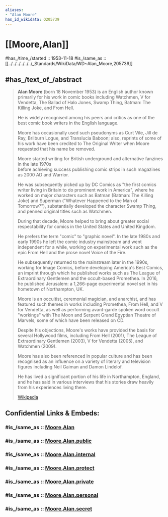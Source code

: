 ```yaml
---
aliases:
- "Alan Moore"
has_id_wikidata: Q205739
---
```


# [[Moore,Alan]] 

#has_/time_/started :: 1953-11-18
#is_/same_as :: [[../../../../../../_Standards/WikiData/WD~Alan_Moore,205739]] 

## #has_/text_of_/abstract 

> **Alan Moore** (born 18 November 1953) is an English author 
> known primarily for his work in comic books including 
> Watchmen, V for Vendetta, The Ballad of Halo Jones, Swamp Thing, 
> Batman: The Killing Joke, and From Hell. 
> 
> He is widely recognised among his peers and critics 
> as one of the best comic book writers in the English language. 
> 
> Moore has occasionally used such pseudonyms as Curt Vile, 
> Jill de Ray, Brilburn Logue, and Translucia Baboon; 
> also, reprints of some of his work have been credited to The Original Writer 
> when Moore requested that his name be removed.
>
> Moore started writing for British underground and alternative fanzines in the late 1970s  
> before achieving success publishing comic strips in such magazines as 2000 AD and Warrior. 
> 
> He was subsequently picked up by DC Comics as 
> "the first comics writer living in Britain to do prominent work in America", 
> where he worked on major characters such as Batman (Batman: The Killing Joke) 
> and Superman ("Whatever Happened to the Man of Tomorrow?"), 
> substantially developed the character Swamp Thing, 
> and penned original titles such as Watchmen. 
> 
> During that decade, Moore helped to bring about 
> greater social respectability for comics in the United States and United Kingdom. 
> 
> He prefers the term "comic" to "graphic novel". 
> In the late 1980s and early 1990s he left the comic industry mainstream 
> and went independent for a while, working on experimental work 
> such as the epic From Hell and the prose novel Voice of the Fire. 
> 
> He subsequently returned to the mainstream later in the 1990s, 
> working for Image Comics, before developing America's Best Comics, 
> an imprint through which he published works such as 
> The League of Extraordinary Gentlemen and the occult-based Promethea. 
> In 2016, he published Jerusalem: a 1,266-page experimental novel 
> set in his hometown of Northampton, UK.
>
> Moore is an occultist, ceremonial magician, and anarchist, 
> and has featured such themes in works including Promethea, From Hell, and V for Vendetta, 
> as well as performing avant-garde spoken word occult "workings" 
> with The Moon and Serpent Grand Egyptian Theatre of Marvels, 
> some of which have been released on CD.
>
> Despite his objections, Moore's works have provided the basis for several Hollywood films, 
> including From Hell (2001), The League of Extraordinary Gentlemen (2003), 
> V for Vendetta (2005), and Watchmen (2009). 
> 
> Moore has also been referenced in popular culture 
> and has been recognised as an influence on a variety of literary and television figures 
> including Neil Gaiman and Damon Lindelof. 
> 
> He has lived a significant portion of his life in Northampton, England, 
> and he has said in various interviews that his stories 
> draw heavily from his experiences living there.
>
> [Wikipedia](https://en.wikipedia.org/wiki/Alan%20Moore)


## Confidential Links & Embeds: 

### #is_/same_as :: [Moore,Alan](/_Standards/Society/Communication/Media/Book/Author/Moore,Alan.md) 

### #is_/same_as :: [Moore,Alan.public](/_public/Society/Communication/Media/Book/Author/Moore,Alan.public.md) 

### #is_/same_as :: [Moore,Alan.internal](/_internal/Society/Communication/Media/Book/Author/Moore,Alan.internal.md) 

### #is_/same_as :: [Moore,Alan.protect](/_protect/Society/Communication/Media/Book/Author/Moore,Alan.protect.md) 

### #is_/same_as :: [Moore,Alan.private](/_private/Society/Communication/Media/Book/Author/Moore,Alan.private.md) 

### #is_/same_as :: [Moore,Alan.personal](/_personal/Society/Communication/Media/Book/Author/Moore,Alan.personal.md) 

### #is_/same_as :: [Moore,Alan.secret](/_secret/Society/Communication/Media/Book/Author/Moore,Alan.secret.md)

